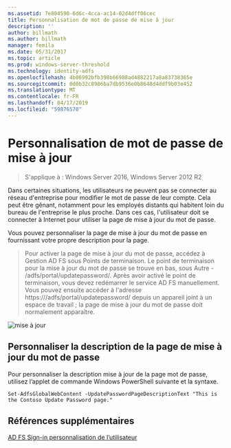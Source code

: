 ```yaml
---
ms.assetid: 7e804590-6d6c-4cca-ac14-02d4dff06cec
title: Personnalisation de mot de passe de mise à jour
description: ''
author: billmath
ms.author: billmath
manager: femila
ms.date: 05/31/2017
ms.topic: article
ms.prod: windows-server-threshold
ms.technology: identity-adfs
ms.openlocfilehash: 4b06992bfb398b66988ad4882217a8a83738365e
ms.sourcegitcommit: 0d0b32c8986ba7db9536e0b8648d4ddf9b03e452
ms.translationtype: MT
ms.contentlocale: fr-FR
ms.lasthandoff: 04/17/2019
ms.locfileid: "59876570"
---
```

# <a name="update-password-customization"></a>Personnalisation de mot de passe de mise à jour 

>S'applique à : Windows Server 2016, Windows Server 2012 R2

Dans certaines situations, les utilisateurs ne peuvent pas se connecter au réseau d'entreprise pour modifier le mot de passe de leur compte. Cela peut être gênant, notamment pour les employés distants qui habitent loin du bureau de l'entreprise le plus proche. Dans ces cas, l'utilisateur doit se connecter à Internet pour utiliser la page de mise à jour du mot de passe.  
  
Vous pouvez personnaliser la page de mise à jour du mot de passe en fournissant votre propre description pour la page.  
  
> Pour activer la page de mise à jour du mot de passe, accédez à Gestion AD FS sous Points de terminaison. Le point de terminaison pour la mise à jour du mot de passe se trouve en bas, sous Autre - /adfs/portal/updatepassword/. Après avoir activé le point de terminaison, vous devez redémarrer le service AD FS manuellement. Vous pouvez ensuite accéder à l'adresse https://<fqdn>/adfs/portal/updatepassword/ depuis un appareil joint à un espace de travail ; la page de mise à jour du mot de passe doit normalement apparaître.  
  
![mise à jour](media/AD-FS-user-sign-in-customization/ADFS_Blue_Custom5.png)  
  
## <a name="customize-the-update-password-page-description"></a>Personnaliser la description de la page de mise à jour du mot de passe  
Pour personnaliser la description mise à jour de la page mot de passe, utilisez l’applet de commande Windows PowerShell suivante et la syntaxe.  
  

    Set-AdfsGlobalWebContent -UpdatePasswordPageDescriptionText "This is the Contoso Update Password page."  

## <a name="additional-references"></a>Références supplémentaires 
[AD FS Sign-in personnalisation de l’utilisateur](AD-FS-user-sign-in-customization.md)  
